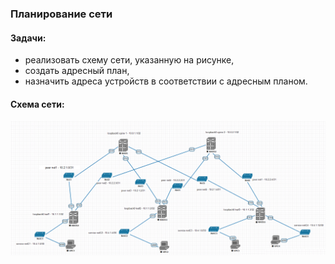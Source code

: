 ### Планирование сети

#### Задачи: 
- реализовать схему сети, указанную на рисунке,
- создать адресный план,
- назначить адреса устройств в соответствии с адресным планом.

#### Схема сети:
![схема сети.png](net_scheme.png)
